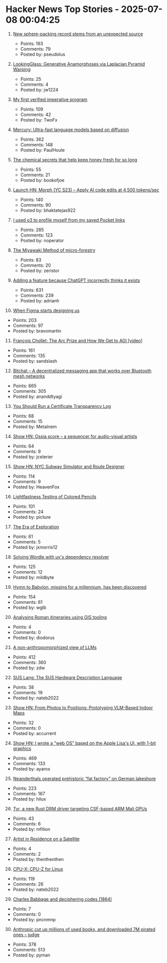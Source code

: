 # Hacker News Top Stories - 2025-07-08 00:04:25

1. [New sphere-packing record stems from an unexpected source](https://www.quantamagazine.org/new-sphere-packing-record-stems-from-an-unexpected-source-20250707/)
   - Points: 193
   - Comments: 79
   - Posted by: pseudolus

2. [LookingGlass: Generative Anamorphoses via Laplacian Pyramid Warping](https://studios.disneyresearch.com/2025/06/09/lookingglass-generative-anamorphoses-via-laplacian-pyramid-warping/)
   - Points: 25
   - Comments: 4
   - Posted by: jw1224

3. [My first verified imperative program](https://markushimmel.de/blog/my-first-verified-imperative-program/)
   - Points: 109
   - Comments: 42
   - Posted by: TwoFx

4. [Mercury: Ultra-fast language models based on diffusion](https://arxiv.org/abs/2506.17298)
   - Points: 362
   - Comments: 148
   - Posted by: PaulHoule

5. [The chemical secrets that help keep honey fresh for so long](https://www.bbc.com/future/article/20250701-the-chemical-secrets-that-help-keep-honey-fresh-for-so-long)
   - Points: 55
   - Comments: 21
   - Posted by: bookofjoe

6. [Launch HN: Morph (YC S23) – Apply AI code edits at 4,500 tokens/sec](undefined)
   - Points: 140
   - Comments: 90
   - Posted by: bhaktatejas922

7. [I used o3 to profile myself from my saved Pocket links](https://noperator.dev/posts/o3-pocket-profile/)
   - Points: 285
   - Comments: 123
   - Posted by: noperator

8. [The Miyawaki Method of micro-forestry](https://www.futureecologies.net/listen/fe-6-5-the-method)
   - Points: 83
   - Comments: 20
   - Posted by: zeristor

9. [Adding a feature because ChatGPT incorrectly thinks it exists](https://www.holovaty.com/writing/chatgpt-fake-feature/)
   - Points: 631
   - Comments: 239
   - Posted by: adrianh

10. [When Figma starts designing us](https://designsystems.international/ideas/when-figma-starts-designing-us/)
   - Points: 203
   - Comments: 97
   - Posted by: bravomartin

11. [François Chollet: The Arc Prize and How We Get to AGI [video]](https://www.youtube.com/watch?v=5QcCeSsNRks)
   - Points: 161
   - Comments: 135
   - Posted by: sandslash

12. [Bitchat – A decentralized messaging app that works over Bluetooth mesh networks](https://github.com/jackjackbits/bitchat)
   - Points: 665
   - Comments: 305
   - Posted by: ananddtyagi

13. [You Should Run a Certificate Transparency Log](https://words.filippo.io/run-sunlight/)
   - Points: 68
   - Comments: 15
   - Posted by: Metalnem

14. [Show HN: Ossia score – a sequencer for audio-visual artists](https://github.com/ossia/score)
   - Points: 64
   - Comments: 9
   - Posted by: jcelerier

15. [Show HN: NYC Subway Simulator and Route Designer](https://buildmytransit.nyc)
   - Points: 114
   - Comments: 9
   - Posted by: HeavenFox

16. [Lightfastness Testing of Colored Pencils](https://sarahrenaeclark.com/lightfast-testing-pencils/)
   - Points: 101
   - Comments: 24
   - Posted by: picture

17. [The Era of Exploration](https://yidingjiang.github.io/blog/post/exploration/)
   - Points: 61
   - Comments: 5
   - Posted by: jxmorris12

18. [Solving Wordle with uv's dependency resolver](https://mildbyte.xyz/blog/solving-wordle-with-uv-dependency-resolver/)
   - Points: 125
   - Comments: 12
   - Posted by: mildbyte

19. [Hymn to Babylon, missing for a millennium, has been discovered](https://phys.org/news/2025-07-hymn-babylon-millennium.html)
   - Points: 154
   - Comments: 61
   - Posted by: wglb

20. [Analysing Roman itineraries using GIS tooling](https://link.springer.com/article/10.1007/s12520-025-02175-w)
   - Points: 4
   - Comments: 0
   - Posted by: diodorus

21. [A non-anthropomorphized view of LLMs](http://addxorrol.blogspot.com/2025/07/a-non-anthropomorphized-view-of-llms.html)
   - Points: 412
   - Comments: 360
   - Posted by: zdw

22. [SUS Lang: The SUS Hardware Description Language](https://sus-lang.org/)
   - Points: 38
   - Comments: 19
   - Posted by: nateb2022

23. [Show HN: From Photos to Positions: Prototyping VLM-Based Indoor Maps](https://arjo129.github.io/blog/5-7-2025-From-Photos-To-Positions-Prototyping.html)
   - Points: 32
   - Comments: 0
   - Posted by: accurrent

24. [Show HN: I wrote a "web OS" based on the Apple Lisa's UI, with 1-bit graphics](https://alpha.lisagui.com/)
   - Points: 469
   - Comments: 133
   - Posted by: ayaros

25. [Neanderthals operated prehistoric “fat factory” on German lakeshore](https://archaeologymag.com/2025/07/neanderthals-operated-fat-factory-125000-years-ago/)
   - Points: 223
   - Comments: 167
   - Posted by: hilux

26. [Tyr, a new Rust DRM driver targeting CSF-based ARM Mali GPUs](https://www.collabora.com/news-and-blog/news-and-events/introducing-tyr-a-new-rust-drm-driver.html)
   - Points: 43
   - Comments: 6
   - Posted by: mfilion

27. [Artist in Residence on a Satellite](http://global.cafa.edu.cn/infoDetail/1/324)
   - Points: 4
   - Comments: 2
   - Posted by: thenthenthen

28. [CPU-X: CPU-Z for Linux](https://thetumultuousunicornofdarkness.github.io/CPU-X/)
   - Points: 119
   - Comments: 26
   - Posted by: nateb2022

29. [Charles Babbage and deciphering codes (1864)](https://mathshistory.st-andrews.ac.uk/Extras/Babbage_deciphering/)
   - Points: 7
   - Comments: 0
   - Posted by: pncnmnp

30. [Anthropic cut up millions of used books, and downloaded 7M pirated ones – judge](https://www.businessinsider.com/anthropic-cut-pirated-millions-used-books-train-claude-copyright-2025-6)
   - Points: 378
   - Comments: 513
   - Posted by: pyman

